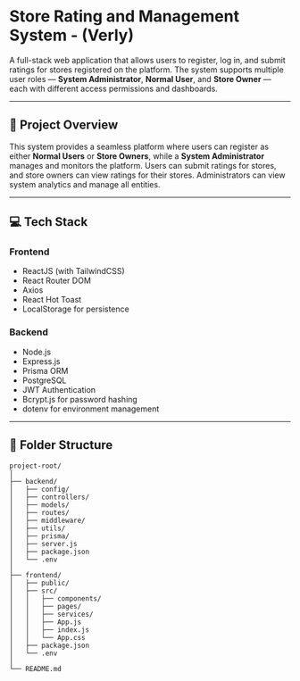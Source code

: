#  Store Rating and Management System - (Verly)

A full-stack web application that allows users to register, log in, and submit ratings for stores registered on the platform. The system supports multiple user roles — **System Administrator**, **Normal User**, and **Store Owner** — each with different access permissions and dashboards.

------

## 🧩 Project Overview

This system provides a seamless platform where users can register as either **Normal Users** or **Store Owners**, while a **System Administrator** manages and monitors the platform.
Users can submit ratings for stores, and store owners can view ratings for their stores. Administrators can view system analytics and manage all entities.

---

## 💻 Tech Stack

### Frontend

* ReactJS (with TailwindCSS)
* React Router DOM
* Axios
* React Hot Toast
* LocalStorage for persistence

### Backend

* Node.js
* Express.js
* Prisma ORM
* PostgreSQL
* JWT Authentication
* Bcrypt.js for password hashing
* dotenv for environment management

------

## 📁 Folder Structure

```
project-root/
│
├── backend/
│   ├── config/
│   ├── controllers/
│   ├── models/
│   ├── routes/
│   ├── middleware/
│   ├── utils/
│   ├── prisma/
│   ├── server.js
│   ├── package.json
│   └── .env
│
├── frontend/
│   ├── public/
│   ├── src/
│   │   ├── components/
│   │   ├── pages/
│   │   ├── services/
│   │   ├── App.js
│   │   ├── index.js
│   │   └── App.css
│   ├── package.json
│   └── .env
│
└── README.md
